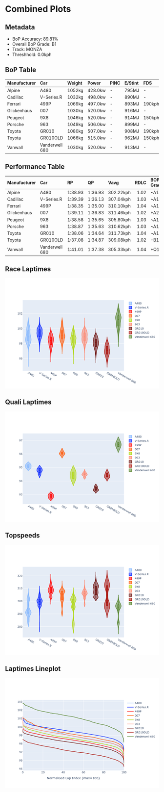 # Combined Plots

## Metadata

- BoP Accuracy: 89.81%
- Overall BoP Grade: B1
- Track: MONZA
- Threshhold: 0.0kph

## BoP Table
| Manufacturer   | Car            | Weight   | Power   | PINC   | E/Stint   | FDS    |
|:---------------|:---------------|:---------|:--------|:-------|:----------|:-------|
| Alpine         | A480           | 1052kg   | 428.0kw | -      | 795MJ     | -      |
| Cadillac       | V-Series.R     | 1032kg   | 498.0kw | -      | 890MJ     | -      |
| Ferrari        | 499P           | 1069kg   | 497.0kw | -      | 893MJ     | 190kph |
| Glickenhaus    | 007            | 1030kg   | 520.0kw | -      | 916MJ     | -      |
| Peugeot        | 9X8            | 1046kg   | 520.0kw | -      | 914MJ     | 150kph |
| Porsche        | 963            | 1049kg   | 506.0kw | -      | 899MJ     | -      |
| Toyota         | GR010          | 1080kg   | 507.0kw | -      | 908MJ     | 190kph |
| Toyota         | GR010OLD       | 1066kg   | 515.0kw | -      | 962MJ     | 150kph |
| Vanwall        | Vanderwell 680 | 1030kg   | 520.0kw | -      | 913MJ     | -      |

## Performance Table
| Manufacturer   | Car            | RP      | QP      | Vavg      |   RDLC | BOP-Grade   | Match   |
|:---------------|:---------------|:--------|:--------|:----------|-------:|:------------|:--------|
| Alpine         | A480           | 1:38.93 | 1:36.93 | 302.22kph |   1.02 | ~A1         | 95.97%  |
| Cadillac       | V-Series.R     | 1:39.39 | 1:36.13 | 307.04kph |   1.03 | ~A1         | 98.15%  |
| Ferrari        | 499P           | 1:38.35 | 1:35.00 | 310.10kph |   1.04 | ~A1         | 99.86%  |
| Glickenhaus    | 007            | 1:39.11 | 1:36.83 | 311.46kph |   1.02 | +A2         | 94.67%  |
| Peugeot        | 9X8            | 1:38.58 | 1:35.65 | 305.80kph |   1.03 | ~A1         | 99.96%  |
| Porsche        | 963            | 1:38.87 | 1:35.63 | 310.62kph |   1.03 | ~A1         | 99.89%  |
| Toyota         | GR010          | 1:38.06 | 1:34.64 | 311.73kph |   1.04 | ~A1         | 99.46%  |
| Toyota         | GR010OLD       | 1:37.08 | 1:34.87 | 309.08kph |   1.02 | -B1         | 87.77%  |
| Vanwall        | Vanderwell 680 | 1:41.01 | 1:37.38 | 305.33kph |   1.04 | +Ω1         | 32.59%  |

## Race Laptimes
![Race Laptimes](images/race_violin.png)

## Quali Laptimes
![Quali Laptimes](images/quali_violin.png)

## Topspeeds
![Topspeeds](images/topspeed_violin.png)

## Laptimes Lineplot
![Laptimes Lineplot](images/laptime_line.png)

